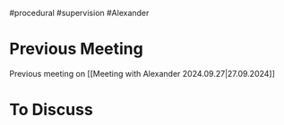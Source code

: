 #procedural #supervision #Alexander
# **Previous Meeting**

Previous meeting on [[Meeting with Alexander 2024.09.27|27.09.2024]]

# **To Discuss**

